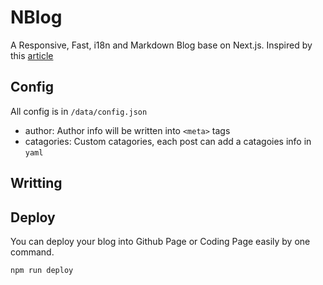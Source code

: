 # NBlog

A Responsive, Fast, i18n and Markdown Blog base on Next.js. Inspired by this [article](https://dev.to/tinacms/creating-a-markdown-blog-with-next-js-52hk)

## Config

All config  is in `/data/config.json`

* author: Author info will be  written into `<meta>` tags
* catagories: Custom catagories, each post can add a catagoies info in `yaml`

## Writting

## Deploy

You can deploy your blog into Github Page or Coding Page easily by one command.

```sh
npm run deploy
```
